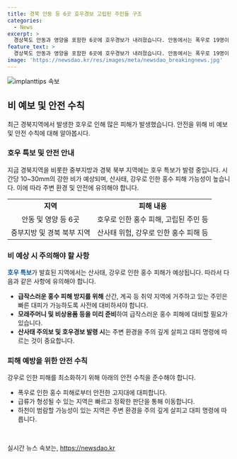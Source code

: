 ```yaml
---
title: 경북 안동 등 6곳 호우경보 고립된 주민들 구조
categories:
  - News
excerpt: >
  경상북도 안동과 영양을 포함한 6곳에 호우경보가 내려졌습니다. 안동에서는 폭우로 19명이 고립됐지만 소방당국과 자력에 의해 구조됐으며, 다른 지역에서도 구조작업이 이뤄지고 있습니다. 중앙재난안전대책본부는 1단계를 가동하여 호우 위기경보 수준을 주의 단계로 높였습니다. 현재 중부지방과 경북 북부 지역에서는 시간당 10~30mm의 강한 비가 내리고 있으며, 계곡물이나 하천 범람에 대비해야 합니다. (단축 147자)
feature_text: >
  경상북도 안동과 영양을 포함한 6곳에 호우경보가 내려졌습니다. 안동에서는 폭우로 19명이 고립됐지만 소방당국과 자력에 의해 구조됐으며, 다른 지역에서도 구조작업이 이뤄지고 있습니다. 중앙재난안전대책본부는 1단계를 가동하여 호우 위기경보 수준을 주의 단계로 높였습니다. 현재 중부지방과 경북 북부 지역에서는 시간당 10~30mm의 강한 비가 내리고 있으며, 계곡물이나 하천 범람에 대비해야 합니다. (단축 147자)
image: 'https://newsdao.kr/res/images/meta/newsdao_breakingnews.jpg'
---
```


<p><img src="https://newsdao.kr/res/images/meta/newsdao_breakingnews.jpg" alt="implanttips 속보" /></p>

<h2 data-ke-size="size26">비 예보 및 안전 수칙</h2>

<p data-ke-size="size16">최근 경북지역에서 발생한 호우로 인해 많은 피해가 발생했습니다. 안전을 위해 비 예보 및 안전 수칙에 대해 알아봅시다.</p>

<h3>호우 특보 및 안전 안내</h3>

<p data-ke-size="size16">지금 경북지역을 비롯한 중부지방과 경북 북부 지역에는 호우 특보가 발령 중입니다. 시간당 10~30mm의 강한 비가 예상되며, 산사태, 강우로 인한 홍수 피해 가능성이 높습니다. 이에 따라 주변 환경 및 안전에 유의해야 합니다.</p>

<table>
    <tr>
        <td style="text-align: center; height: 17px;"><b>지역</b></td>
        <td style="text-align: center; height: 17px;"><b>피해 내용</b></td>
    </tr>
    <tr>
        <td style="text-align: center; height: 17px;">안동 및 영양 등 6곳</td>
        <td style="text-align: center; height: 17px;">호우로 인한 홍수 피해, 고립된 주민 등</td>
    </tr>
    <tr>
        <td style="text-align: center; height: 17px;">중부지방 및 경북 북부 지역</td>
        <td style="text-align: center; height: 17px;">산사태 위험, 강우로 인한 홍수 피해 등</td>
    </tr>
</table>

<h3>비 예상 시 주의해야 할 사항</h3>

<p data-ke-size="size16"><b><span style="color: #1a5490;">호우 특보</span></b>가 발효된 지역에서는 산사태, 강우로 인한 홍수 피해가 예상됩니다. 따라서 다음과 같은 사항에 유의해야 합니다.</p>

<ul>
    <li><b>급작스러운 홍수 피해 방지를 위해</b> 산간, 계곡 등 취약 지역에 거주하고 있는 주민은 빠른 대피가 가능하도록 사전에 대비하셔야 합니다.</li>
    <li><b>모래주머니 및 비상용품 등을 미리 준비</b>하여 급작스러운 홍수 피해에 대비할 필요가 있습니다.</li>
    <li><b>산사태 주의보 및 호우경보 발령 시</b>는 주변 환경을 주의 깊게 살피고 대피 명령에 따르는 것이 중요합니다.</li>
</ul>

<h3>피해 예방을 위한 안전 수칙</h3>

<p data-ke-size="size16">강우로 인한 피해를 최소화하기 위해 아래의 안전 수칙을 준수해야 합니다.</p>

<ul>
    <li>폭우로 인한 홍수 피해로부터 안전한 고지대에 대피합니다.</li>
    <li>급류가 형성될 수 있는 지역은 빠르고 정확한 판단을 통해 이동합니다.</li>
    <li>하천이 범람할 가능성이 있는 지역은 주변 환경을 주의 깊게 살피고 대피 명령에 따릅니다.</li>
</ul>

<p data-ke-size="size16">&nbsp;</p>
실시간 뉴스 속보는, <a href="https://newsdao.kr" rel="dofollow">https://newsdao.kr</a>


